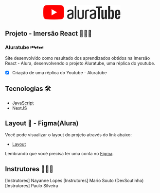 <p align="center">
  <img alt="Aluratube" src=".github/logo.svg" />
</p>

## Projeto - Imersão React 👨🏽‍💻

### Aluratube ⏮⏯⏭

Site desenvolvido como resultado dos aprendizados obtidos na Imersão React - Alura, desenvolvendo o projeto Aluratube, uma réplica do youtube.

- [x] Criação de uma réplica do Youtube - Aluratube

## Tecnologias 🛠

- [JavaScript](https://www.javascript.org/)
- NextJS
  
## Layout 🔲 - Figma(Alura)

Você pode visualizar o layout do projeto através do link abaixo:

- [Layout](https://www.figma.com/file/1acrju7CLwHkSh6e7xEk9h/Aluratube?node-id=0%3A1&t=fSsMs2uITSMu8QiJ-1)

Lembrando que você precisa ter uma conta no [Figma](http://figma.com/).

## Instrutores 👨🏽‍🏫

[Instrutores] Nayanne Lopes
[Instrutores] Mario Souto (DevSoutinho)
[Instrutores] Paulo Silveira


